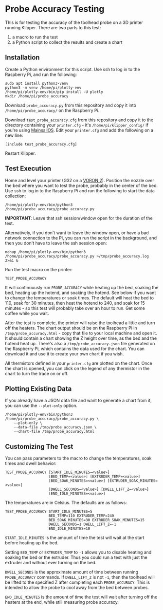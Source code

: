 Probe Accuracy Testing
======================

This is for testing the accuracy of the toolhead probe on a 3D printer running Klipper.  There are two parts
to this test:

1. a macro to run the test
2. a Python script to collect the results and create a chart

Installation
------------

Create a Python environment for this script.  Use ssh to log in to the Raspberry Pi, and run the following:

    sudo apt install python3-venv
    python3 -m venv /home/pi/plotly-env
    /home/pi/plotly-env/bin/pip install -U plotly
    mkdir /home/pi/probe_accuracy

Download `probe_accuracy.py` from this repository and copy it into `/home/pi/probe_accuracy/` on the Raspberry Pi.

Download `test_probe_accuracy.cfg` from this repository and copy it to the directory containing your
`printer.cfg` - it's `/home/pi/klipper_config/` if you're using
[MainsailOS](https://github.com/raymondh2/MainsailOS).  Edit your `printer.cfg` and add the
following on a new line:

    [include test_probe_accuracy.cfg]

Restart Klipper.

Test Execution
--------------

Home and level your printer (G32 on a [VORON 2](https://vorondesign.com)).  Position the nozzle over the bed
where you want to test the probe, probably in the center of the bed.  Use ssh to log in to the Raspberry
Pi and run the following to start the data collection:

    /home/pi/plotly-env/bin/python3 /home/pi/probe_accuracy/probe_accuracy.py

**IMPORTANT**:  Leave that ssh session/window open for the duration of the test.

Alternatively, if you don't want to leave the window open, or have a bad network connection to the Pi, you
can run the script in the background, and then you don't have to leave the ssh session open:

    nohup /home/pi/plotly-env/bin/python3 /home/pi/probe_accuracy/probe_accuracy.py >/tmp/probe_accuracy.log 2>&1 &

Run the test macro on the printer:

    TEST_PROBE_ACCURACY

It will continuously run `PROBE_ACCURACY` while heating up the bed, soaking the bed, heating up the hotend, and
soaking the hotend.  See below if you want to change the temperatures or soak times.  The default will heat the
bed to 110, soak for 30 minutes, then heat the hotend to 240, and soak for 15 minutes - so this test will
probably take over an hour to run.  Get some coffee while you wait.

After the test is complete, the printer will raise the toolhead a little and turn off the heaters.  The chart
output should be on the Raspberry Pi in `/tmp/probe_accuracy.html` - copy that file to your local machine and
open it.  It should contain a chart showing the Z height over time, as the bed and the hotend heat up.  There's
also a `/tmp/probe_accuracy.json` file generated on the Raspberry Pi, which contains the data used for the chart.
You can download it and use it to create your own chart if you wish.

All thermistors defined in your `printer.cfg` are plotted on the chart.  Once the chart is opened, you can click
on the legend of any thermistor in the chart to turn the trace on or off.

Plotting Existing Data
----------------------

If you already have a JSON data file and want to generate a chart from it, you can use the `--plot-only` option.

    /home/pi/plotly-env/bin/python3 /home/pi/probe_accuracy/probe_accuracy.py \
        --plot-only \
        --data-file /tmp/probe_accuracy.json \
        --chart-file /tmp/probe_accuracy.html

Customizing The Test
--------------------

You can pass parameters to the macro to change the temperatures, soak times and dwell behavior:

    TEST_PROBE_ACCURACY [START_IDLE_MINUTES=<value>]
                        [BED_TEMP=<value>] [EXTRUDER_TEMP=<value>]
                        [BED_SOAK_MINUTES=<value>] [EXTRUDER_SOAK_MINUTES=<value>]
                        [DWELL_SECONDS=<value>] [DWELL_LIFT_Z=<value>]
                        [END_IDLE_MINUTES=<value>]

The temperatures are in Celsius.  The defaults are as follows:

    TEST_PROBE_ACCURACY START_IDLE_MINUTES=5
                        BED_TEMP=110 EXTRUDER_TEMP=240
                        BED_SOAK_MINUTES=30 EXTRUDER_SOAK_MINUTES=15
                        DWELL_SECONDS=1 DWELL_LIFT_Z=-1
                        END_IDLE_MINUTES=10

`START_IDLE_MINUTES` is the amount of time the test will wait at the start before heating up the bed.

Setting `BED_TEMP` or `EXTRUDER_TEMP` to `-1` allows you to disable heating and soaking the bed or
the extruder.  Thus you could run a test with just the extruder and without ever turning on the bed.

`DWELL_SECONDS` is the approximate amount of time between running `PROBE_ACCURACY` commands.  If
`DWELL_LIFT_Z` is not `-1`, then the toolhead will be lifted to the specified Z after completing
each `PROBE_ACCURACY`.  This is intended to allow the probe to cool away from the bed between probes.

`END_IDLE_MINUTES` is the amount of time the test will wait after turning off the heaters at the end,
while still measuring probe accuracy.
